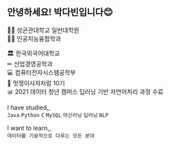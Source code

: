 ## 안녕하세요! 박다빈입니다😊  




👩‍🎓 성균관대학교 일반대학원   
👩‍💻 인공지능융합학과   

🏛 한국외국어대학교  
✏ 산업경영공학과  
💻 컴퓨터전자시스템공학부  
🦁 멋쟁이사자처럼 10기  
📊 2021 데이터 청년 캠퍼스 딥러닝 기반 자연어처리 과정 수료

I have studied,,  
`Java` `Python` `C` `MySQL` `머신러닝` `딥러닝` `NLP`

I want to learn,,  
`데이터를 기술적으로 다루는 모든 분야`



<!--
**dabin3178/dabin3178** is a ✨ _special_ ✨ repository because its `README.md` (this file) appears on your GitHub profile.

Here are some ideas to get you started:

- 🔭 I’m currently working on ...
- 🌱 I’m currently learning ...
- 👯 I’m looking to collaborate on ...
- 🤔 I’m looking for help with ...
- 💬 Ask me about ...
- 📫 How to reach me: ...
- 😄 Pronouns: ...
- ⚡ Fun fact: ...
-->
